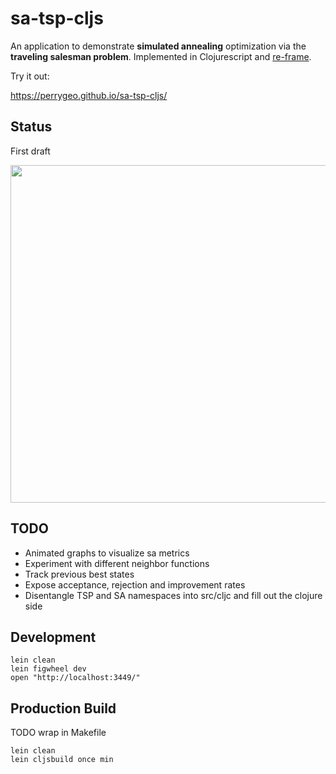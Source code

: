 # sa-tsp-cljs

An application to demonstrate **simulated annealing** optimization via the **traveling salesman problem**.
Implemented in Clojurescript and [re-frame](https://github.com/Day8/re-frame).

Try it out:

https://perrygeo.github.io/sa-tsp-cljs/

## Status

First draft

<img src="https://raw.github.com/perrygeo/sa-tsp-cljs/master/screenshot.png" width=540/>


## TODO

* Animated graphs to visualize sa metrics
* Experiment with different neighbor functions
* Track previous best states
* Expose acceptance, rejection and improvement rates
* Disentangle TSP and SA namespaces into src/cljc and fill out the clojure side

## Development

```
lein clean
lein figwheel dev
open "http://localhost:3449/"
```

## Production Build

TODO wrap in Makefile

```
lein clean
lein cljsbuild once min
```
